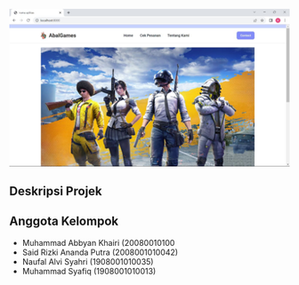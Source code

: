 ![Deskripsi Gambar](1.jpeg)

## Deskripsi Projek


## Anggota Kelompok

  - Muhammad Abbyan Khairi (20080010100
  - Said Rizki Ananda Putra (2008001010042)
  - Naufal Alvi Syahri (1908001010035)
  - Muhammad Syafiq (1908001010013)
